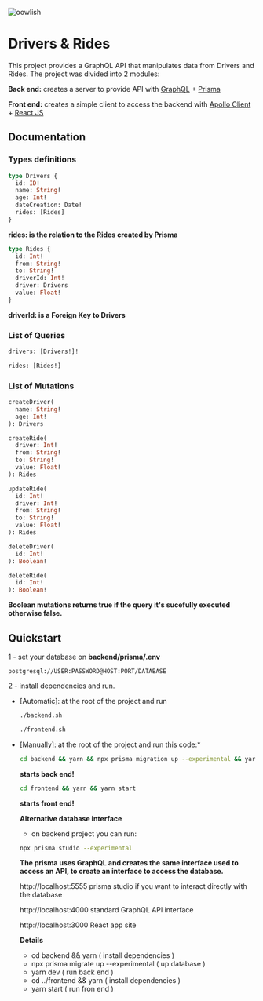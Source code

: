 ![oowlish](https://www.oowlish.com/wp-content/uploads/2017/10/header-logo-dark.png)

# Drivers & Rides
This project provides a GraphQL API that manipulates data from Drivers and Rides. The project was divided into 2 modules:

**Back end:** creates a server to provide API with [GraphQL](https://graphql.org/) + [Prisma](https://github.com/prisma/prisma)

**Front end:** creates a simple client to access the backend with [Apollo Client](https://github.com/apollographql/apollo-client/) + [React JS](https://reactjs.org/)

## Documentation
### Types definitions

```graphql
type Drivers {
  id: ID!
  name: String!
  age: Int!
  dateCreation: Date!
  rides: [Rides]
} 
```
 **rides: is the relation to the Rides created by Prisma**

```graphql
type Rides {
  id: Int!
  from: String!
  to: String!
  driverId: Int!
  driver: Drivers
  value: Float!
}
```
 **driverId: is a Foreign Key to Drivers**

### List of Queries
```graphql
drivers: [Drivers!]!
```

```graphql
rides: [Rides!]
```

### List of Mutations

```graphql
createDriver(
  name: String!
  age: Int!
): Drivers
```

```graphql
createRide(
  driver: Int!
  from: String!
  to: String!
  value: Float!
): Rides
```

```graphql
updateRide(
  id: Int!
  driver: Int!
  from: String!
  to: String!
  value: Float!
): Rides
```

```graphql
deleteDriver(
  id: Int!
): Boolean!
```

```graphql
deleteRide(
  id: Int!
): Boolean!
```

**Boolean mutations returns true if the query it's sucefully executed otherwise false.**

## Quickstart

1 - set your database on **backend/prisma/.env**

```prisma
postgresql://USER:PASSWORD@HOST:PORT/DATABASE
```
2 - install dependencies and run.

* [Automatic]: at the root of the project and run
  ```sh
  ./backend.sh
  ```

  ```sh
  ./frontend.sh
  ```

* [Manually]: at the root of the project and run this code:*
  ```sh
  cd backend && yarn && npx prisma migration up --experimental && yarn dev
  ```
  **starts back end!**

  ```sh
  cd frontend && yarn && yarn start
  ``` 
  **starts front end!**
  
  **Alternative database interface**
  * on backend project you can run:
  ```sh
  npx prisma studio --experimental
  ```
  **The prisma uses GraphQL and creates the same interface used to access an API, to create an interface to access the database.**

  http://localhost:5555
  prisma studio if you want to interact directly with the database

  http://localhost:4000
  standard GraphQL API interface 
  
  http://localhost:3000 
  React app site

  **Details**
  * cd backend && yarn ( install dependencies )
  * npx prisma migrate up --experimental ( up database )
  * yarn dev ( run back end )
  * cd ../frontend && yarn ( install dependencies )
  * yarn start ( run fron end )
  
